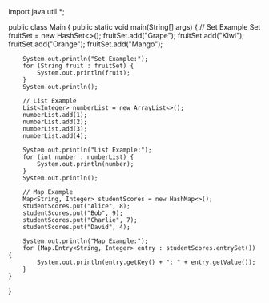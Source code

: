 import java.util.*;

public class Main {
    public static void main(String[] args) 
    {
        // Set Example
        Set<String> fruitSet = new HashSet<>();
        fruitSet.add("Grape");
        fruitSet.add("Kiwi");
        fruitSet.add("Orange");
        fruitSet.add("Mango");

        System.out.println("Set Example:");
        for (String fruit : fruitSet) {
            System.out.println(fruit);
        }
        System.out.println();

        // List Example
        List<Integer> numberList = new ArrayList<>();
        numberList.add(1);
        numberList.add(2);
        numberList.add(3);
        numberList.add(4);

        System.out.println("List Example:");
        for (int number : numberList) {
            System.out.println(number);
        }
        System.out.println();

        // Map Example
        Map<String, Integer> studentScores = new HashMap<>();
        studentScores.put("Alice", 8);
        studentScores.put("Bob", 9);
        studentScores.put("Charlie", 7);
        studentScores.put("David", 4);

        System.out.println("Map Example:");
        for (Map.Entry<String, Integer> entry : studentScores.entrySet()) {
            System.out.println(entry.getKey() + ": " + entry.getValue());
        }
    }
}
